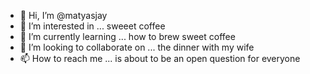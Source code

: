- 👋 Hi, I’m @matyasjay
- 👀 I’m interested in ... sweeet coffee
- 🌱 I’m currently learning ... how to brew sweet coffee
- 💞️ I’m looking to collaborate on ... the dinner with my wife
- 📫 How to reach me ... is about to be an open question for everyone

<!---
matyasjay/matyasjay is a ✨ special ✨ repository because its `README.md` (this file) appears on your GitHub profile.
You can click the Preview link to take a look at your changes.
--->
